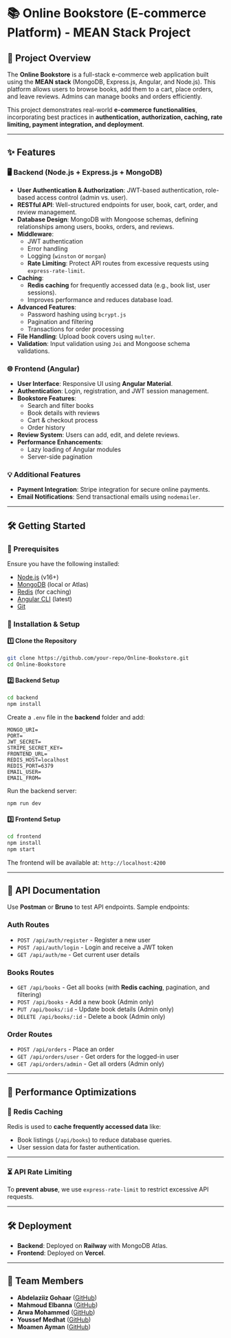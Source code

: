 # 📚 Online Bookstore (E-commerce Platform) - MEAN Stack Project

## 🚀 Project Overview
The **Online Bookstore** is a full-stack e-commerce web application built using the **MEAN stack** (MongoDB, Express.js, Angular, and Node.js). This platform allows users to browse books, add them to a cart, place orders, and leave reviews. Admins can manage books and orders efficiently.

This project demonstrates real-world **e-commerce functionalities**, incorporating best practices in **authentication, authorization, caching, rate limiting, payment integration, and deployment**.

---

## ✨ Features

### 🖥️ Backend (Node.js + Express.js + MongoDB)
- **User Authentication & Authorization**: JWT-based authentication, role-based access control (admin vs. user).
- **RESTful API**: Well-structured endpoints for user, book, cart, order, and review management.
- **Database Design**: MongoDB with Mongoose schemas, defining relationships among users, books, orders, and reviews.
- **Middleware**:
  - JWT authentication
  - Error handling
  - Logging (`winston` or `morgan`)
  - **Rate Limiting**: Protect API routes from excessive requests using `express-rate-limit`.
- **Caching**:
  - **Redis caching** for frequently accessed data (e.g., book list, user sessions).
  - Improves performance and reduces database load.
- **Advanced Features**:
  - Password hashing using `bcrypt.js`
  - Pagination and filtering
  - Transactions for order processing
- **File Handling**: Upload book covers using `multer`.
- **Validation**: Input validation using `Joi` and Mongoose schema validations.

### 🌐 Frontend (Angular)
- **User Interface**: Responsive UI using **Angular Material**.
- **Authentication**: Login, registration, and JWT session management.
- **Bookstore Features**:
  - Search and filter books
  - Book details with reviews
  - Cart & checkout process
  - Order history
- **Review System**: Users can add, edit, and delete reviews.
- **Performance Enhancements**:
  - Lazy loading of Angular modules
  - Server-side pagination

### 💡 Additional Features
- **Payment Integration**: Stripe integration for secure online payments.
- **Email Notifications**: Send transactional emails using `nodemailer`.

---

## 🛠️ Getting Started

### 📌 Prerequisites
Ensure you have the following installed:
- [Node.js](https://nodejs.org/) (v16+)
- [MongoDB](https://www.mongodb.com/) (local or Atlas)
- [Redis](https://redis.io/) (for caching)
- [Angular CLI](https://angular.io/cli) (latest)
- [Git](https://git-scm.com/)

### 🔧 Installation & Setup

#### 1️⃣ Clone the Repository
```bash
git clone https://github.com/your-repo/Online-Bookstore.git
cd Online-Bookstore
```

#### 2️⃣ Backend Setup
```bash
cd backend
npm install
```
Create a `.env` file in the **backend** folder and add:
```env
MONGO_URI=
PORT=
JWT_SECRET=
STRIPE_SECRET_KEY=
FRONTEND_URL=
REDIS_HOST=localhost
REDIS_PORT=6379
EMAIL_USER=
EMAIL_FROM=
```
Run the backend server:
```bash
npm run dev
```

#### 3️⃣ Frontend Setup
```bash
cd frontend
npm install
npm start
```
The frontend will be available at: `http://localhost:4200`

---

## 📜 API Documentation
Use **Postman** or **Bruno** to test API endpoints. Sample endpoints:

### **Auth Routes**
- `POST /api/auth/register` - Register a new user
- `POST /api/auth/login` - Login and receive a JWT token
- `GET /api/auth/me` - Get current user details

### **Books Routes**
- `GET /api/books` - Get all books (with **Redis caching**, pagination, and filtering)
- `POST /api/books` - Add a new book (Admin only)
- `PUT /api/books/:id` - Update book details (Admin only)
- `DELETE /api/books/:id` - Delete a book (Admin only)

### **Order Routes**
- `POST /api/orders` - Place an order
- `GET /api/orders/user` - Get orders for the logged-in user
- `GET /api/orders/admin` - Get all orders (Admin only)

---

## 🚀 Performance Optimizations

### **🔄 Redis Caching**
Redis is used to **cache frequently accessed data** like:
- Book listings (`/api/books`) to reduce database queries.
- User session data for faster authentication.
  
---

### **⏳ API Rate Limiting**
To **prevent abuse**, we use `express-rate-limit` to restrict excessive API requests.

---

## 🛠️ Deployment
- **Backend**: Deployed on **Railway** with MongoDB Atlas.
- **Frontend**: Deployed on **Vercel**.

---

## 👥 Team Members
- **Abdelaziiz Gohaar** ([GitHub](https://github.com/AbdelaziizGohaar))
- **Mahmoud Elbanna** ([GitHub](https://github.com/mahmoud-elbanna53))
- **Arwa Mohammed** ([GitHub](https://github.com/Arwa-Mohamed23))
- **Youssef Medhat** ([GitHub](https://github.com/youssef-medhatt))
- **Moamen Ayman** ([GitHub](https://github.com/Moamenaymannn))
